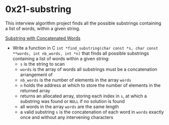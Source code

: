 # 0x21-substring
This interview algorithm project finds all the possible substrings containing a list of words, within a given string.

[Substring with Concatenated Words](/0x21-substring/substring.c)
* Write a function in C `int *find_substring(char const *s, char const **words, int nb_words, int *n)` that finds all possible substrings containing a list of words within a given string:
  * `s` is the string to scan
  * `words` is the array of words all substrings must be a concatenation arrangement of
  * `nb_words` is the number of elements in the array `words`
  * `n` holds the address at which to store the number of elements in the returned array
  * returns an allocated array, storing each index in `s`, at which a substring was found or `NULL` if no solution is found
  * all words in the array `words` are the same length
  * a valid substring `s` is the concatenation of each word in `words` exactly once and without any intervening characters
